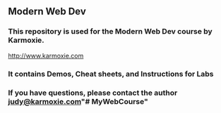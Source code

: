 ## Modern Web Dev

### This repository is used for the Modern Web Dev course by Karmoxie.
http://www.karmoxie.com

### It contains Demos, Cheat sheets, and Instructions for Labs

### If you have questions, please contact the author judy@karmoxie.com"# MyWebCourse" 
